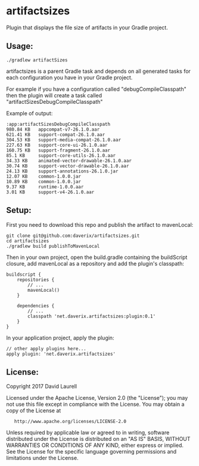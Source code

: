 # artifactsizes
Plugin that displays the file size of artifacts in your Gradle project.

## Usage:
```
./gradlew artifactSizes
```

artifactsizes is a parent Gradle task and depends on all generated tasks for each configuration you have in your Gradle project.

For example if you have a configuration called "debugCompileClasspath" then the plugin will create a task called "artifactSizesDebugCompileClasspath"

Example of output:
```
:app:artifactSizesDebugCompileClasspath
980.84 KB   appcompat-v7-26.1.0.aar
621.41 KB   support-compat-26.1.0.aar
304.53 KB   support-media-compat-26.1.0.aar
227.63 KB   support-core-ui-26.1.0.aar
160.75 KB   support-fragment-26.1.0.aar
85.1 KB     support-core-utils-26.1.0.aar
34.33 KB    animated-vector-drawable-26.1.0.aar
30.74 KB    support-vector-drawable-26.1.0.aar
24.13 KB    support-annotations-26.1.0.jar
12.07 KB    common-1.0.0.jar
10.89 KB    common-1.0.0.jar
9.37 KB     runtime-1.0.0.aar
3.01 KB     support-v4-26.1.0.aar
```

## Setup:
First you need to download this repo and publish the artifact to mavenLocal:
```
git clone git@github.com:daverix/artifactsizes.git
cd artifactsizes
./gradlew build publishToMavenLocal
```

Then in your own project, open the build.gradle containing the buildScript closure, add mavenLocal as a repository and add the plugin's classpath:
```
buildscript {
    repositories {
        // ...
        mavenLocal()
    }

    dependencies {
        // ...
        classpath 'net.daverix.artifactsizes:plugin:0.1'
    }
}
```

In your application project, apply the plugin:
```
// other apply plugins here...
apply plugin: 'net.daverix.artifactsizes'
```

## License:
   Copyright 2017 David Laurell

   Licensed under the Apache License, Version 2.0 (the "License");
   you may not use this file except in compliance with the License.
   You may obtain a copy of the License at

       http://www.apache.org/licenses/LICENSE-2.0

   Unless required by applicable law or agreed to in writing, software
   distributed under the License is distributed on an "AS IS" BASIS,
   WITHOUT WARRANTIES OR CONDITIONS OF ANY KIND, either express or implied.
   See the License for the specific language governing permissions and
   limitations under the License.
